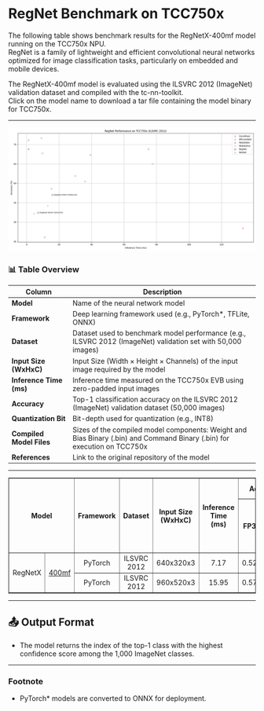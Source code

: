 # RegNet Benchmark on TCC750x

The following table shows benchmark results for the RegNetX-400mf model running on the TCC750x NPU.  
RegNet is a family of lightweight and efficient convolutional neural networks optimized for image classification tasks, particularly on embedded and mobile devices.   

The RegNetX-400mf model is evaluated using the ILSVRC 2012 (ImageNet) validation dataset and compiled with the tc-nn-toolkit.  
Click on the model name to download a tar file containing the model binary for TCC750x.

---
![RegNet Model Performance](../../_docs/image/regnet_performance.png)

### 📊 Table Overview

| Column                    | Description                                                                 |
|--------------------------|-----------------------------------------------------------------------------|
| **Model**                | Name of the neural network model     |
| **Framework**            | Deep learning framework used (e.g., PyTorch\*, TFLite, ONNX)                  |
| **Dataset**              | Dataset used to benchmark model performance (e.g., ILSVRC 2012 (ImageNet) validation set with 50,000 images)  |
| **Input Size (WxHxC)**   | Input Size (Width × Height × Channels) of the input image required by the model                            |
| **Inference Time (ms)**  | Inference time measured on the TCC750x EVB using zero-padded input images                |
| **Accuracy**             | Top-1 classification accuracy on the ILSVRC 2012 (ImageNet) validation dataset (50,000 images)                   |
| **Quantization Bit**     | Bit-depth used for quantization (e.g., INT8)                                |
| **Compiled Model Files**   | Sizes of the compiled model components: Weight and Bias Binary (.bin) and Command Binary (.bin) for execution on TCC750x                    |
| **References**           | Link to the original repository of the model      


- - -

<table border="1" cellspacing="0" cellpadding="5">
    <thead>
        <tr>
            <th rowspan="2" colspan="2">Model</th>
            <th rowspan="2">Framework</th>
            <th rowspan="2">Dataset</th>
            <th rowspan="2">Input Size (WxHxC)</th>
            <th rowspan="2">Inference Time (ms)</th>
            <th colspan="2">Accuracy</th>
            <th rowspan="2">Quantization Bit</th>
            <th colspan="2">Compiled Model Files</th>
            <th rowspan="2">References</th>
        </tr>
        <tr>
            <th>FP32</th>
            <th>INT8</th>
            <th>Weight and Bias Binary Size (MB)</th>
            <th>Command Binary Size (KB)</th>
        </tr>
    </thead>
    <tbody>
        <tr>
            <td align="center" rowspan="2" colspan="1">RegNetX</td>
            <td align="center" rowspan="2" colspan="1"><a href="regnetx_400mf/">400mf</a></td>
            <td align="center">PyTorch</td>
            <td align="center">ILSVRC 2012</td>
            <td align="center">640x320x3</td>
            <td align="center">7.17</td>
            <td align="center">0.529</td>
            <td align="center">0.524</td>
            <td align="center">INT8 </td>
            <td align="center">23.37</td>
            <td align="center">32</td>
            <td align="center" rowspan="2" colspan="1"><a href="https://docs.pytorch.org/vision/main/models/generated/torchvision.models.regnet_y_400mf.html#torchvision.models.regnet_y_400mf">PyTorch</a></td>
        </tr>
        <tr>
            <td align="center">PyTorch</td>
            <td align="center">ILSVRC 2012</td>
            <td align="center">960x520x3</td>
            <td align="center">15.95</td>
            <td align="center">0.575</td>
            <td align="center">0.57</td>
            <td align="center">INT8 </td>
            <td align="center">23.37</td>
            <td align="center">47</td>
        </tr>
    </tbody>
</table>

- - -

## 📤 Output Format

- The model returns the index of the top-1 class with the highest confidence score among the 1,000 ImageNet classes.

- - -

### Footnote                
* PyTorch* models are converted to ONNX for deployment.
